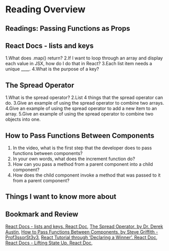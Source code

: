 # Reading Overview

## Readings: Passing Functions as Props

## React Docs - lists and keys

1.What does .map() return?
2.If I want to loop through an array and display each value in JSX, how do I do that in React?
3.Each list item needs a unique ____.
4.What is the purpose of a key?

## The Spread Operator

1.What is the spread operator?
2.List 4 things that the spread operator can do.
3.Give an example of using the spread operator to combine two arrays.
4.Give an example of using the spread operator to add a new item to an array.
5.Give an example of using the spread operator to combine two objects into one.

## How to Pass Functions Between Components

1. In the video, what is the first step that the developer does to pass functions between components?
2. In your own words, what does the increment function do?
3. How can you pass a method from a parent component into a child component?
4. How does the child component invoke a method that was passed to it from a parent component?

## Things I want to know more about

## Bookmark and Review

[React Docs - lists and keys. React Doc](https://reactjs.org/docs/lists-and-keys.html),
[The Spread Operator. by Dr. Derek Austin](https://medium.com/coding-at-dawn/how-to-use-the-spread-operator-in-javascript-b9e4a8b06fab),
[How to Pass Functions Between Components. by Steve Griffith - Prof3ssorSt3v3](https://www.youtube.com/watch?v=c05OL7XbwXU),
[React Tutorial through ‘Declaring a Winner’. React Doc](https://reactjs.org/docs/handling-events.html),
[React Docs - Lifting State Up. React Doc](https://reactjs.org/docs/lifting-state-up.html),
